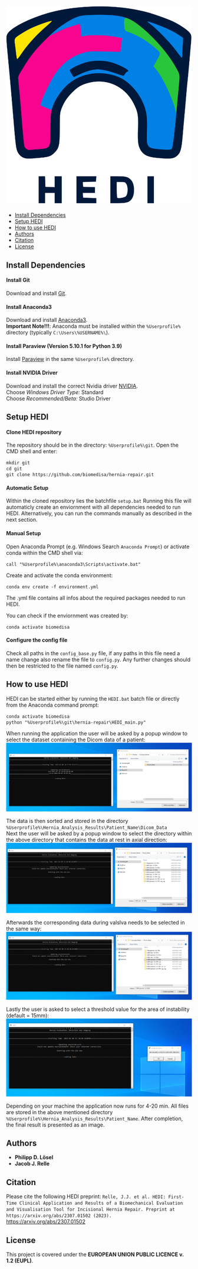 ![hedi](res/hedi_logo.svg)
-----------
- [Install Dependencies](#install-dependencies)
- [Setup HEDI](#setup-hedi)
- [How to use HEDI](#how-to-use-hedi)
- [Authors](#authors)
- [Citation](#citation)
- [License](#license)
## __Install Dependencies__

#### __Install Git__
Download and install [Git](https://github.com/git-for-windows/git/releases/download/v2.45.1.windows.1/Git-2.45.1-64-bit.exe).

#### __Install Anaconda3__
Download and install [Anaconda3](https://www.anaconda.com/products/individual#windows).  
**Important Note!!!**: Anaconda must be installed within the `%Userprofile%` directory (typically `C:\Users\%USERNAME%\`).

#### __Install Paraview (Version 5.10.1 for Python 3.9)__
Install [Paraview](https://www.paraview.org/download/) in the same `%Userprofile%` directory.

#### __Install NVIDIA Driver__
Download and install the correct Nvidia driver [NVIDIA](https://www.nvidia.com/Download/Find.aspx?lang=en-us).  
Choose *Windows Driver Type:* Standard  
Choose *Recommended/Beta:* Studio Driver

## __Setup HEDI__
#### __Clone HEDI repository__
The repository should be in the directory: `%Userprofile%\git`.
Open the CMD shell and enter:
```
mkdir git
cd git
git clone https://github.com/biomedisa/hernia-repair.git
```

#### __Automatic Setup__
Within the cloned repository lies the batchfile `setup.bat`
Running this file will automaticly create an enviornment 
with all dependencies needed to run HEDI.
Alternatively, you can run the commands manually as described in the next section.

#### __Manual Setup__
Open Anaconda Prompt (e.g. Windows Search `Anaconda Prompt`)
or activate conda within the CMD shell via:
```
call "%Userprofile%\anaconda3\Scripts\activate.bat"
```
Create and activate the conda environment:
```
conda env create -f environment.yml
```
The .yml file contains all infos about the required packages
needed to run HEDI.

You can check if the enviornment was created by:
```
conda activate biomedisa
```

#### __Configure the config file__
Check all paths in the `config_base.py` file, if any paths in this file need a name change also rename the file to `config.py`.
Any further changes should then be restricted to the file named `config.py`.

## __How to use HEDI__
HEDI can be started either by running the `HEDI.bat` batch file or directly from the Anaconda command prompt:
```
conda activate biomedisa
python "%Userprofile%\git\hernia-repair\HEDI_main.py"
```
When running the application the user will be asked by a popup window to select the dataset containing the Dicom data of a patient:
![Alt Text](res/SelectDataset.png)

The data is then sorted and stored in the directory `%Userprofile%\Hernia_Analysis_Results\Patient_Name\Dicom_Data`  
Next the user will be asked by a popup window to select the directory within the above directory that contains the data at rest in axial direction:
![Alt Text](res/SelectRest.png)

Afterwards the corresponding data during valslva needs to be selected in the same way:
![Alt Text](res/SelectValsalva.png)

Lastly the user is asked to select a threshold value for the area of instability (default = 15mm):
![Alt Text](res/SelectThreshold.png)

Depending on your machine the application now runs for 4-20 min. All files are stored in the above mentioned directory `%Userprofile%\Hernia_Analysis_Results\Patient_Name`. After completion, the final result is presented as an image.

## Authors
* **Philipp D. Lösel**
* **Jacob J. Relle**

## Citation
Please cite the following HEDI preprint:
`Relle, J.J. et al. HEDI: First-Time Clinical Application and Results of a Biomechanical Evaluation and Visualisation Tool for Incisional Hernia Repair. Preprint at https://arxiv.org/abs/2307.01502 (2023).` https://arxiv.org/abs/2307.01502

## License
This project is covered under the **EUROPEAN UNION PUBLIC LICENCE v. 1.2 (EUPL)**.

